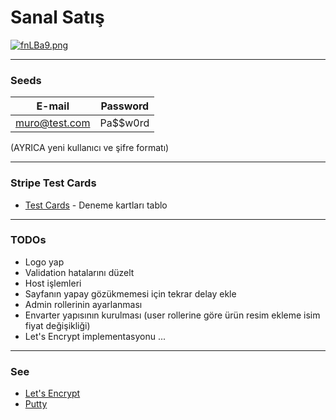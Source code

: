 # Sanal Satış
[![fnLBa9.png](https://iili.io/fnLBa9.png)](http://104.236.32.223/shop)
_________________

### **Seeds**
| E-mail | Password |
| ------ | ------ |
| muro@test.com | Pa$$w0rd |
 (AYRICA yeni kullanıcı ve şifre formatı)
_________________

### **Stripe Test Cards**
* [Test Cards](https://stripe.com/docs/testing) - Deneme kartları tablo
_________________
### **TODOs**
- Logo yap
- Validation hatalarını düzelt
- Host işlemleri
- Sayfanın yapay gözükmemesi için tekrar delay ekle
- Admin rollerinin ayarlanması
- Envarter yapısının kurulması (user rollerine göre ürün resim ekleme isim fiyat değişikliği)
- Let's Encrypt implementasyonu
...
_________________
### **See**
* [Let's Encrypt](https://www.digitalocean.com/community/tutorials/how-to-secure-apache-with-let-s-encrypt-on-ubuntu-20-04)
* [Putty](https://www.digitalocean.com/docs/droplets/how-to/connect-with-ssh/putty/)
